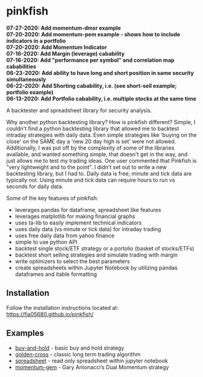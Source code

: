 pinkfish
======

**07-27-2020: Add momentum-dmsr example**  
**07-20-2020: Add momentum-pem example - shows how to include indicators in a portfolio**  
**07-20-2020: Add Momentum Indicator**  
**07-16-2020: Add Margin (leverage) cabability**  
**07-16-2020: Add "performance per symbol" and correlation map cababilities**  
**06-23-2020: Add ability to have long and short position in same security simultaneously**  
**06-22-2020: Add Shorting cabability, i.e. (see short-sell example; portfolio example)**   
**06-13-2020: Add Portfolio cabability, i.e. multiple stocks at the same time**     

A backtester and spreadsheet library for security analysis.

Why another python backtesting library?  How is pinkfish different?
Simple, I couldn't find a python backtesting library that allowed me to backtest intraday strategies with daily data.  Even simple strategies like 'buying on the close' on the SAME day a 'new 20 day high is set' were not allowed.  Additionally, I was put off by the complexity of some of the libraries available, and wanted something simple, that doesn't get in the way, and just allows me to test my trading ideas.  One user commented that Pinkfish is "very lightweight and to the point".  I didn't set out to write a new backtesting library, but I had to.  Daily data is free; minute and tick data are typically not.  Using minute and tick data can require hours to run vs seconds for daily data.

Some of the key features of pinkfish:
 - leverages pandas for dataframe, spreadsheet like features
 - leverages matplotlib for making financial graphs
 - uses ta-lib to easily implement technical indicators
 - uses daily data (vs minute or tick data) for intraday trading
 - uses free daily data from yahoo finance
 - simple to use python API
 - backtest single stock/ETF strategy or a portolio (basket of stocks/ETFs)
 - backtest short selling strategies and simulate trading with margin
 - write optimizers to select the best parameters
 - create spreadsheets within Jupyter Notebook by utilizing pandas dataframes and itable formatting

## Installation
Follow the installation instructions located at:
https://fja05680.github.io/pinkfish/

## Examples
 - [buy-and-hold](https://fja05680.github.io/pinkfish/examples/buy-and-hold.html) - basic buy and hold strategy
 - [golden-cross](http://fja05680.github.io/pinkfish/examples/golden-cross.html) - classic long term trading algorithm
 - [spreadsheet](https://fja05680.github.io/pinkfish/examples/spreadsheet.html) - read only spreadsheet within jupyter notebook
 - [momentum-gem](http://fja05680.github.io/pinkfish/examples/momentum-gem.html) - Gary Antonacci’s Dual Momentum strategy
